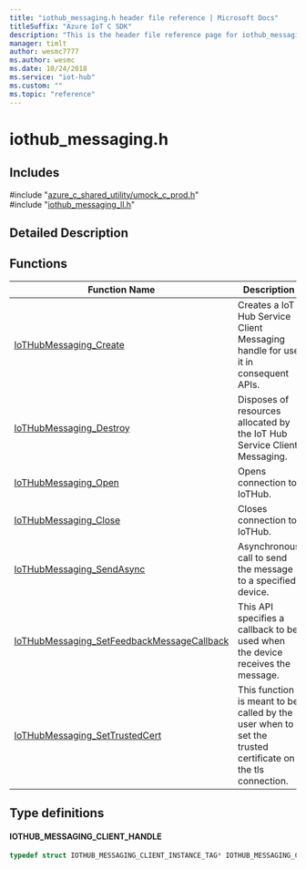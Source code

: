 ```yaml
---                             
title: "iothub_messaging.h header file reference | Microsoft Docs" 
titleSuffix: "Azure IoT C SDK"            
description: "This is the header file reference page for iothub_messaging.h in the Azure IoT C SDK. This SDK is used with Azure IoT Hub and Azure IoT Hub Device Provisioning Service"            
manager: timlt                 
author: wesmc7777              
ms.author: wesmc               
ms.date: 10/24/2018                    
ms.service: "iot-hub"             
ms.custom: ""                
ms.topic: "reference"        
---                            
```


# iothub_messaging.h 

## Includes

\#include "[azure_c_shared_utility/umock_c_prod.h](umock-c-prod-h.md)"  
\#include "[iothub_messaging_ll.h](iothub-messaging-ll-h.md)"  

## Detailed Description

## Functions

Function Name                  | Description                                
--------------------------------|---------------------------------------------
[IoTHubMessaging_Create](./iothub-messaging-h/iothubmessaging-create.md)            | Creates a IoT Hub Service Client Messaging handle for use it in consequent APIs.
[IoTHubMessaging_Destroy](./iothub-messaging-h/iothubmessaging-destroy.md)            | Disposes of resources allocated by the IoT Hub Service Client Messaging.
[IoTHubMessaging_Open](./iothub-messaging-h/iothubmessaging-open.md)            | Opens connection to IoTHub.
[IoTHubMessaging_Close](./iothub-messaging-h/iothubmessaging-close.md)            | Closes connection to IoTHub.
[IoTHubMessaging_SendAsync](./iothub-messaging-h/iothubmessaging-sendasync.md)            | Asynchronous call to send the message to a specified device.
[IoTHubMessaging_SetFeedbackMessageCallback](./iothub-messaging-h/iothubmessaging-setfeedbackmessagecallback.md)            | This API specifies a callback to be used when the device receives the message.
[IoTHubMessaging_SetTrustedCert](./iothub-messaging-h/iothubmessaging-settrustedcert.md)            | This function is meant to be called by the user when to set the trusted certificate on the tls connection.

## Type definitions

#### IOTHUB_MESSAGING_CLIENT_HANDLE

```C
typedef struct IOTHUB_MESSAGING_CLIENT_INSTANCE_TAG* IOTHUB_MESSAGING_CLIENT_HANDLE;
```

